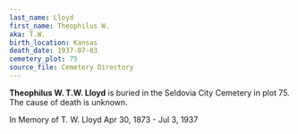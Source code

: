 ```yaml
---
last_name: Lloyd
first_name: Theophilus W.
aka: T.W.
birth_location: Kansas
death_date: 1937-07-03
cemetery_plot: 75
source_file: Cemetery Directory
---
```

**Theophilus W.  T.W. Lloyd** is buried in the Seldovia City Cemetery in plot 75.  The cause of death is unknown.



In Memory of T. W. Lloyd Apr 30, 1873 - Jul 3, 1937
